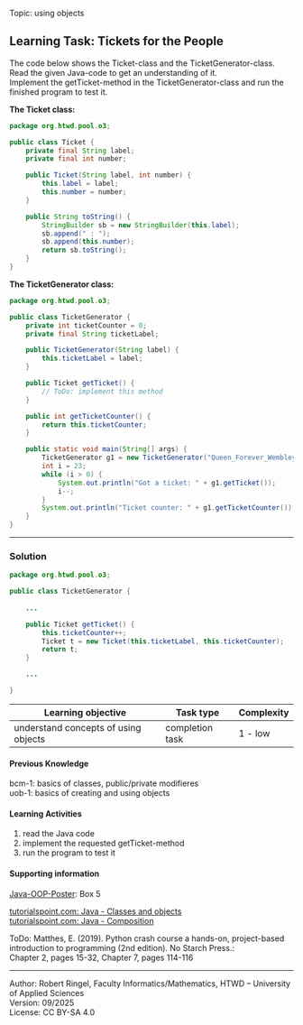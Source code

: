 Topic: using objects

## Learning Task: Tickets for the People 

The code below shows the Ticket-class and the TicketGenerator-class. Read the given Java-code to get an understanding of it.  
Implement the getTicket-method in the TicketGenerator-class and run the finished program to test it.

**The Ticket class:**
``` java
package org.htwd.pool.o3;

public class Ticket {
    private final String label;
    private final int number;

    public Ticket(String label, int number) {
        this.label = label;
        this.number = number;
    }

    public String toString() {
        StringBuilder sb = new StringBuilder(this.label);
        sb.append(" : ");
        sb.append(this.number);
        return sb.toString();
    }
}
```

**The TicketGenerator class:**
``` java
package org.htwd.pool.o3; 

public class TicketGenerator {
    private int ticketCounter = 0;
    private final String ticketLabel;

    public TicketGenerator(String label) {
        this.ticketLabel = label;
    }

    public Ticket getTicket() {
        // ToDo: implement this method
    }

    public int getTicketCounter() {
        return this.ticketCounter;
    }

    public static void main(String[] args) {
        TicketGenerator g1 = new TicketGenerator("Queen_Forever_Wembley2025");
        int i = 23;
        while (i > 0) {
            System.out.println("Got a ticket: " + g1.getTicket());
            i--;
        }
        System.out.println("Ticket counter: " + g1.getTicketCounter());
    }
}
```

---------------------------------------

### Solution
 
``` java
package org.htwd.pool.o3; 

public class TicketGenerator {
    
    ...

    public Ticket getTicket() {
        this.ticketCounter++;
        Ticket t = new Ticket(this.ticketLabel, this.ticketCounter);
        return t;
    }

    ...

}
``` 


| **Learning objective**                           | **Task type**   | **Complexity** |
| ------------------------------------------------ | --------------- | -------------- |
| understand concepts of using objects             | completion task | 1 - low        |  

#### Previous Knowledge

bcm-1: basics of classes, public/private modifieres  
uob-1: basics of creating and using objects  

#### Learning Activities

1) read the Java code
2) implement the requested getTicket-method
3) run the program to test it

#### Supporting information

[Java-OOP-Poster](../JavaPosterOOP_engl.pdf): Box 5

[tutorialspoint.com: Java - Classes and objects](https://www.tutorialspoint.com/java/java_object_classes.htm)  
[tutorialspoint.com: Java - Composition](https://www.tutorialspoint.com/association-composition-and-aggregation-in-java)  

ToDo: Matthes, E. (2019). Python crash course a hands-on, project-based introduction to programming (2nd edition). No Starch Press.:  
Chapter 2, pages 15-32, Chapter 7, pages 114-116  


---------------------------------------
Author: Robert Ringel, Faculty Informatics/Mathematics, HTWD – University of Applied Sciences  
Version: 09/2025            
License: CC BY-SA 4.0
